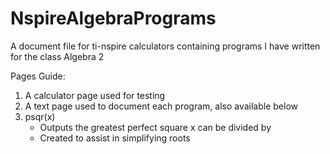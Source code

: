 # NspireAlgebraPrograms  
A document file for ti-nspire calculators containing programs I have written for the class Algebra 2  
  
Pages Guide:
1. A calculator page used for testing
2. A text page used to document each program, also available below
3. psqr(x)
    * Outputs the greatest perfect square x can be divided by
    * Created to assist in simplifying roots
